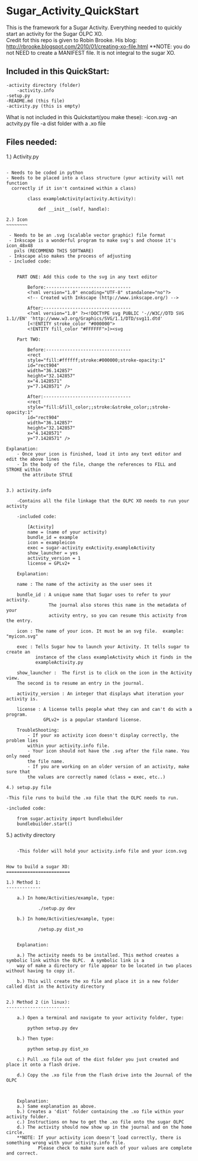 Sugar_Activity_QuickStart
=========================

This is the framework for a Sugar Activity.  Everything needed to quickly start an activity for the Sugar OLPC XO.\
Credit fot this repo is given to Robin Brooke. His blog: http://rbrooke.blogspot.com/2010/01/creating-xo-file.html
**NOTE: you do not NEED to create a MANIFEST file. It is not integral to the sugar XO.


Included in this QuickStart:
----------------------------

    -activity directory (folder)
        -activity.info
    -setup.py
    -README.md (this file)
    -activity.py (this is empty)
    
What is not included in this Quickstart(you make these):
    -icon.svg
    -an actvity.py file
    -a dist folder with a .xo file



Files needed:
-------------

1.) Activity.py
~~~~~~~~~~~~~~~

- Needs to be coded in python
- Needs to be placed into a class structure (your activity will not function
  correctly if it isn't contained within a class)

        class exampleActivity(activity.Activity):

            def __init__(self, handle):

2.) Icon 
~~~~~~~~

 - Needs to be an .svg (scalable vector graphic) file format
 - Inkscape is a wonderful program to make svg's and choose it's icon_48x48
   pxls (RECOMMEND THIS SOFTWARE)
 - Inkscape also makes the process of adjusting 
 - included code:


    PART ONE: Add this code to the svg in any text editor

        Before:--------------------------------
        <?xml version="1.0" encoding="UTF-8" standalone="no"?>
        <!-- Created with Inkscape (http://www.inkscape.org/) -->

        After:---------------------------------
        <?xml version="1.0" ?><!DOCTYPE svg PUBLIC '-//W3C//DTD SVG 1.1//EN' 'http://www.w3.org/Graphics/SVG/1.1/DTD/svg11.dtd' 
        [<!ENTITY stroke_color "#000000">
        <!ENTITY fill_color "#FFFFFF">]><svg

    Part TWO:

        Before:--------------------------------
        <rect
        style="fill:#ffffff;stroke:#000000;stroke-opacity:1"
        id="rect904"
        width="36.142857"
        height="32.142857"
        x="4.1428571"
        y="7.1428571" />

        After:---------------------------------
        <rect
        style="fill:&fill_color;;stroke:&stroke_color;;stroke-opacity:1"
        id="rect904"
        width="36.142857"
        height="32.142857"
        x="4.1428571"
        y="7.1428571" />

Explanation:
    - Once your icon is finished, load it into any text editor and edit the above lines
    - In the body of the file, change the references to FILL and STROKE within 
      the attribute STYLE


3.) activity.info 

    -Contains all the file linkage that the OLPC XO needs to run your activity

    -included code:

        [Activity]
        name = (name of your activity)
        bundle_id = example
        icon = exampleicon
        exec = sugar-activity exActivity.exampleActivity
        show_launcher = yes
        activity_version = 1
        license = GPLv2+

    Explanation:

    name : The name of the activity as the user sees it

    bundle_id : A unique name that Sugar uses to refer to your activity. 
                The journal also stores this name in the metadata of your 
                activity entry, so you can resume this activity from the entry.

    icon : The name of your icon. It must be an svg file.  example: "myicon.svg"

    exec : Tells Sugar how to launch your Activity. It tells sugar to create an
           instance of the class exampleActivity which it finds in the
           exampleActivity.py
    
    show_launcher :  The first is to click on the icon in the Activity view.
    The second is to resume an entry in the journal.
    
    activity_version : An integer that displays what iteration your activity is.
    
    license : A license tells people what they can and can't do with a program.  
              GPLv2+ is a popular standard license.
              
    TroubleShooting:
        - If your xo activity icon doesn't display correctly, the problem lies
        within your activity.info file.  
        - Your icon should not have the .svg after the file name. You only need
        the file name.
        - If you are working on an older version of an activity, make sure that
        the values are correctly named (class = exec, etc..)

4.) setup.py file
~~~~~~~~~~~~~~~~~

    -This file runs to build the .xo file that the OLPC needs to run.

    -included code:

        from sugar.activity import bundlebuilder
        bundlebuilder.start()


5.) activity directory
~~~~~~~~~~~~~~~~~~~~~~

    -This folder will hold your activity.info file and your icon.svg


How to build a sugar XO:
========================

1.) Method 1:
-------------

    a.) In home/Activities/example, type:

            ./setup.py dev
        
    b.) In home/Activities/example, type:
    
            /setup.py dist_xo
        
        
    Explanation:

    a.) The activity needs to be installed. This method creates a symbolic link within the OLPC.  A symbolic link is a 
    way of make a directory or file appear to be located in two places without having to copy it.

    b.) This will create the xo file and place it in a new folder called dist in the Activity directory
    
    
2.) Method 2 (in linux):
------------------------

    a.) Open a terminal and navigate to your activity folder, type:
        
        python setup.py dev
        
    b.) Then type:
        
        python setup.py dist_xo
        
    c.) Pull .xo file out of the dist folder you just created and place it onto a flash drive.
    
    d.) Copy the .xo file from the flash drive into the Journal of the OLPC
            
    

    Explanation:
    a.) Same explanation as above.
    b.) Creates a 'dist' folder containing the .xo file within your activity folder.
    c.) Instructions on how to get the .xo file onto the sugar OLPC
    d.) The activity should now show up in the journal and on the home circle.
    **NOTE: If your activity icon doesn't load correctly, there is something wrong with your activity.info file.
            Please check to make sure each of your values are complete and correct.
            

